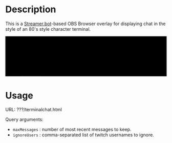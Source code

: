 # Description
This is a [Streamer.bot](Streamer.bot)-based OBS Browser overlay for displaying chat in the style of an 80's style character terminal.

![Demo Thumbnail](demo.gif)

# Usage
URL: ???/terminalchat.html

Query arguments:
* `maxMessages` : number of most recent messages to keep.
* `ignoreUsers` : comma-separated list of twitch usernames to ignore.
